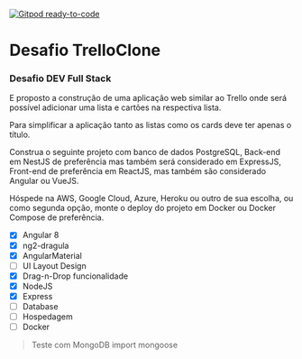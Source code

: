 [![Gitpod ready-to-code](https://img.shields.io/badge/Gitpod-ready--to--code-blue?logo=gitpod)](https://gitpod.io/#https://github.com/marcialwushu/DesafioTrelloClone)

# Desafio TrelloClone

### Desafio DEV Full Stack

E proposto a construção de uma aplicação web similar ao Trello onde será possível adicionar uma lista e cartões na respectiva lista.

Para simplificar a aplicação tanto as listas como os cards deve ter apenas o título.


Construa o seguinte projeto com banco de dados PostgreSQL, Back-end em NestJS de preferência mas também será considerado em ExpressJS, Front-end de preferência em  ReactJS, mas também são considerado Angular ou VueJS.

Hóspede na AWS, Google Cloud, Azure, Heroku ou outro de sua escolha, ou como segunda opção, monte o deploy do projeto em Docker ou Docker Compose de preferência.


* [x] Angular 8
* [x] ng2-dragula
* [x] AngularMaterial
* [ ] UI Layout Design
* [x] Drag-n-Drop funcionalidade
* [x] NodeJS
* [x] Express
* [ ] Database
* [ ] Hospedagem 
* [ ] Docker 

>Teste com MongoDB import mongoose

